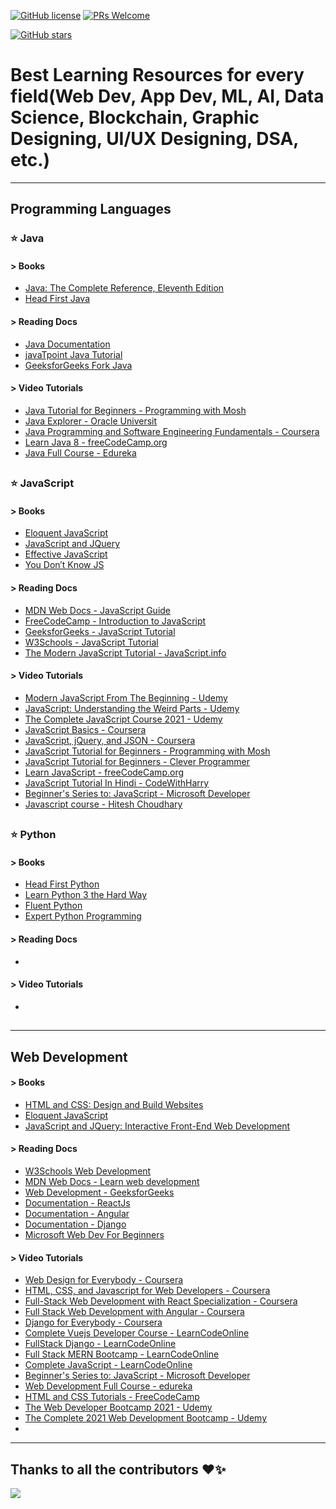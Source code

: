[![GitHub license](https://img.shields.io/github/license/aniket-sinha8/Best-Learning-Resources)](https://github.com/aniket-sinha8/Best-Learning-Resources/blob/master/LICENSE)
[![PRs Welcome](https://img.shields.io/badge/PRs-welcome-brightgreen.svg?style=flat-square)](http://makeapullrequest.com)
<!--- [![GitHub contributors](https://img.shields.io/github/contributors/aniket-sinha8/Best-Learning-Resources.svg)](https://GitHub.com/aniket-sinha8/Best-Learning-Resources/graphs/contributors/)
[![GitHub issues](https://img.shields.io/github/issues/aniket-sinha8/Best-Learning-Resources.svg)](https://GitHub.com/aniket-sinha8/Best-Learning-Resources/issues/)
[![GitHub pull-requests](https://img.shields.io/github/issues-pr/aniket-sinha8/Best-Learning-Resources.svg)](https://GitHub.com/aniket-sinha8/Best-Learning-Resources/pulls/) 
[![PRs Welcome](https://img.shields.io/badge/PRs-welcome-brightgreen.svg?style=flat-square)](http://makeapullrequest.com) 

[![GitHub watchers](https://img.shields.io/github/watchers/aniket-sinha8/Best-Learning-Resources.svg?style=social&label=Watch&maxAge=2592000)](https://GitHub.com/aniket-sinha8/Best-Learning-Resources/watchers/)
[![GitHub forks](https://img.shields.io/github/forks/aniket-sinha8/Best-Learning-Resources.svg?style=social&label=Fork&maxAge=2592000)](https://GitHub.com/aniket-sinha8/Best-Learning-Resources/network/) --->
[![GitHub stars](https://img.shields.io/github/stars/aniket-sinha8/Best-Learning-Resources.svg?style=social&label=Star&maxAge=2592000)](https://GitHub.com/aniket-sinha8/Best-Learning-Resources/stargazers/)

# Best Learning Resources for every field(Web Dev, App Dev, ML, AI, Data Science, Blockchain, Graphic Designing, UI/UX Designing, DSA, etc.)
--- 

## Programming Languages



### ⭐ Java

#### > Books
- [Java: The Complete Reference, Eleventh Edition](https://amzn.to/3uy26Jz)
- [Head First Java](https://amzn.to/3ciPTSV)

#### > Reading Docs
- [Java Documentation](https://docs.oracle.com/javase/8/docs/)
- [javaTpoint Java Tutorial](https://www.javatpoint.com/java-tutorial)
- [GeeksforGeeks Fork Java](https://practice.geeksforgeeks.org/courses/fork-java)

#### > Video Tutorials
- [Java Tutorial for Beginners - Programming with Mosh](https://youtu.be/eIrMbAQSU34)
- [Java Explorer - Oracle Universit](https://learn.oracle.com/ols/learning-path/java-explorer/40805/79726)
- [Java Programming and Software Engineering Fundamentals - Coursera](https://www.coursera.org/specializations/java-programming)
- [Learn Java 8 - freeCodeCamp.org](https://youtu.be/grEKMHGYyns)
- [Java Full Course - Edureka](https://youtu.be/hBh_CC5y8-s)
##

### ⭐ JavaScript

#### > Books
- [Eloquent JavaScript](https://amzn.to/34GqkqE)
- [JavaScript and JQuery](https://amzn.to/34Df6TZ)
- [Effective JavaScript](https://amzn.to/3yUSbBm)
- [You Don′t Know JS](https://amzn.to/3uJZYi3)

#### > Reading Docs
- [MDN Web Docs - JavaScript Guide](https://developer.mozilla.org/en-US/docs/Web/JavaScript/Guide)
- [FreeCodeCamp - Introduction to JavaScript](https://www.freecodecamp.org/learn/javascript-algorithms-and-data-structures/basic-javascript/)
- [GeeksforGeeks - JavaScript Tutorial](https://www.geeksforgeeks.org/javascript-tutorial/)
- [W3Schools - JavaScript Tutorial](https://www.w3schools.com/js/)
- [The Modern JavaScript Tutorial - JavaScript.info](https://javascript.info/)

#### > Video Tutorials
- [Modern JavaScript From The Beginning - Udemy](https://www.udemy.com/share/101Wqk/)
- [JavaScript: Understanding the Weird Parts - Udemy](https://www.udemy.com/share/101XjU/)
- [The Complete JavaScript Course 2021 - Udemy](https://www.udemy.com/share/101Wfe/)
- [JavaScript Basics - Coursera](https://www.coursera.org/learn/javascript-basics)
- [JavaScript, jQuery, and JSON - Coursera](https://www.coursera.org/learn/javascript-jquery-json)
- [JavaScript Tutorial for Beginners - Programming with Mosh](https://youtu.be/W6NZfCO5SIk)
- [JavaScript Tutorial for Beginners - Clever Programmer](https://youtu.be/Qqx_wzMmFeA)
- [Learn JavaScript - freeCodeCamp.org](https://youtu.be/PkZNo7MFNFg)
- [JavaScript Tutorial In Hindi - CodeWithHarry](https://youtu.be/hKB-YGF14SY)
- [Beginner's Series to: JavaScript - Microsoft Developer](https://youtube.com/playlist?list=PLlrxD0HtieHhW0NCG7M536uHGOtJ95Ut2)
- [Javascript course - Hitesh Choudhary](https://youtube.com/playlist?list=PLRAV69dS1uWSxUIk5o3vQY2-_VKsOpXLD)
##

### ⭐ Python

#### > Books
- [Head First Python](https://amzn.to/3igG5Nb)
- [Learn Python 3 the Hard Way](https://amzn.to/3w7ILAw)
- [Fluent Python](https://amzn.to/3vVE8K1)
- [Expert Python Programming](https://amzn.to/3uRwgYx)

#### > Reading Docs
- 

#### > Video Tutorials
- []()
##

---
## Web Development

#### > Books
- [HTML and CSS: Design and Build Websites](https://amzn.to/3vzeOcv)
- [Eloquent JavaScript](https://amzn.to/3utXTXE)
- [JavaScript and JQuery: Interactive Front-End Web Development](https://amzn.to/34rJeS8)

#### > Reading Docs
- [W3Schools Web Development](https://www.w3schools.com/whatis/default.asp)
- [MDN Web Docs - Learn web development](https://developer.mozilla.org/en-US/docs/Learn)
- [Web Development - GeeksforGeeks](https://www.geeksforgeeks.org/web-development/)
- [Documentation - ReactJs](https://reactjs.org/docs/getting-started.html)
- [Documentation - Angular](https://angular.io/docs)
- [Documentation - Django](https://docs.djangoproject.com/en/3.2/)
- [Microsoft Web Dev For Beginners](https://github.com/microsoft/Web-Dev-For-Beginners)

#### > Video Tutorials
- [Web Design for Everybody - Coursera](https://www.coursera.org/specializations/web-design)
- [HTML, CSS, and Javascript for Web Developers - Coursera](https://www.coursera.org/learn/html-css-javascript-for-web-developers)
- [Full-Stack Web Development with React Specialization - Coursera](https://www.coursera.org/specializations/full-stack-react)
- [Full Stack Web Development with Angular - Coursera](https://www.coursera.org/specializations/full-stack-mobile-app-development)
- [Django for Everybody - Coursera](https://www.coursera.org/specializations/django)
- [Complete Vuejs Developer Course - LearnCodeOnline](https://courses.learncodeonline.in/learn/Complete-VueJS-developer-course)
- [FullStack Django - LearnCodeOnline](https://courses.learncodeonline.in/learn/FullStack-Django-Developer-Freelance-ready)
- [Full Stack MERN Bootcamp - LearnCodeOnline](https://courses.learncodeonline.in/learn/Full-Stack-MERN-Bootcamp)
- [Complete JavaScript - LearnCodeOnline](https://courses.learncodeonline.in/learn/Complete-Javascript-course)
- [Beginner's Series to: JavaScript - Microsoft Developer](https://youtube.com/playlist?list=PLlrxD0HtieHhW0NCG7M536uHGOtJ95Ut2)
- [Web Development Full Course - edureka](https://youtu.be/Q33KBiDriJY)
- [HTML and CSS Tutorials - FreeCodeCamp](https://youtube.com/playlist?list=PLWKjhJtqVAbnSe1qUNMG7AbPmjIG54u88)
- [The Web Developer Bootcamp 2021 - Udemy](https://www.udemy.com/course/the-web-developer-bootcamp/)
- [The Complete 2021 Web Development Bootcamp - Udemy](https://www.udemy.com/course/the-complete-web-development-bootcamp/)
- 






---
## Thanks to all the contributors ❤️✨
<a href = "https://github.com/aniket-sinha8/Best-Learning-Resources/graphs/contributors">
  <img src = "https://contrib.rocks/image?repo=aniket-sinha8/Best-Learning-Resources"/>
</a>
